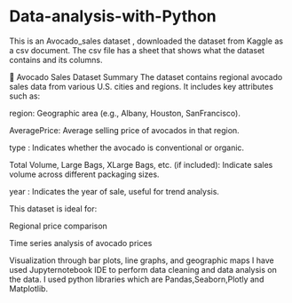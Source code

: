 # Data-analysis-with-Python
This is an Avocado_sales dataset , downloaded the dataset from Kaggle as a csv document.
The csv file has a sheet that shows what the dataset contains and its columns. 

🥑 Avocado Sales Dataset Summary
The dataset contains regional avocado sales data from various U.S. cities and regions. It includes key attributes such as:

region: Geographic area (e.g., Albany, Houston, SanFrancisco).

AveragePrice: Average selling price of avocados in that region.

type : Indicates whether the avocado is conventional or organic.

Total Volume, Large Bags, XLarge Bags, etc. (if included): Indicate sales volume across different packaging sizes.

year : Indicates the year of sale, useful for trend analysis.

This dataset is ideal for:

Regional price comparison

Time series analysis of avocado prices

Visualization through bar plots, line graphs, and geographic maps
I have used Jupyternotebook IDE to perform data cleaning and data analysis on the data. I used python libraries which are Pandas,Seaborn,Plotly and Matplotlib.
